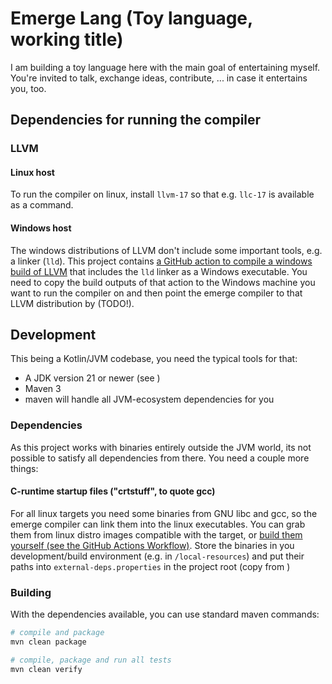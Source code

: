# Emerge Lang (Toy language, working title)

I am building a toy language here with the main goal of entertaining myself.
You're invited to talk, exchange ideas, contribute, ... in case it entertains you, too.

## Dependencies for running the compiler

### LLVM

#### Linux host

To run the compiler on linux, install `llvm-17` so that e.g. `llc-17` is available as a command.

#### Windows host

The windows distributions of LLVM don't include some important tools, e.g. a linker (`lld`). This project
contains [a GitHub action to compile a windows build of LLVM](.github/workflows/build-llvm-windows.yaml)
that includes the `lld` linker as a Windows executable.  You need to copy the build outputs of that action
to the Windows machine you want to run the compiler on and then point the emerge compiler to that LLVM
distribution by (TODO!).

## Development

This being a Kotlin/JVM codebase, you need the typical tools for that:

* A JDK version 21 or newer (see [](.java-version))
* Maven 3
* maven will handle all JVM-ecosystem dependencies for you

### Dependencies

As this project works with binaries entirely outside the JVM world, its not possible to satisfy
all dependencies from there. You need a couple more things:

#### C-runtime startup files ("crtstuff", to quote gcc)

For all linux targets you need some binaries from GNU libc and gcc, so the emerge compiler can link them
into the linux executables. You can grab them from linux distro images compatible with the target, or [build
them yourself (see the GitHub Actions Workflow)](.github/workflows/build-emerge.yaml).
Store the binaries in you development/build environment (e.g. in `/local-resources`) and put their paths
into `external-deps.properties` in the project root (copy from [](external-deps.properties.dist))

### Building

With the dependencies available, you can use standard maven commands:

```bash
# compile and package
mvn clean package

# compile, package and run all tests
mvn clean verify
```
